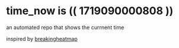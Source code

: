 # time_now is (( 1719090000808 ))

an automated repo that shows the currnent time

inspired by [breakingheatmap](https://github.com/breakingheatmap/breakingheatmap)